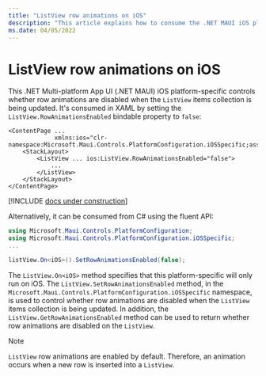 ```yaml
---
title: "ListView row animations on iOS"
description: "This article explains how to consume the .NET MAUI iOS platform-specific that controls whether row animations are disabled when the ListView items collection is being updated."
ms.date: 04/05/2022
---
```


# ListView row animations on iOS

This .NET Multi-platform App UI (.NET MAUI) iOS platform-specific controls whether row animations are disabled when the `ListView` items collection is being updated. It's consumed in XAML by setting the `ListView.RowAnimationsEnabled` bindable property to `false`:

```xaml
<ContentPage ...
             xmlns:ios="clr-namespace:Microsoft.Maui.Controls.PlatformConfiguration.iOSSpecific;assembly=Microsoft.Maui.Controls">
    <StackLayout>
        <ListView ... ios:ListView.RowAnimationsEnabled="false">
            ...
        </ListView>
    </StackLayout>
</ContentPage>
```

[!INCLUDE [docs under construction](~/includes/preview-note.md)]

Alternatively, it can be consumed from C# using the fluent API:

```csharp
using Microsoft.Maui.Controls.PlatformConfiguration;
using Microsoft.Maui.Controls.PlatformConfiguration.iOSSpecific;
...

listView.On<iOS>().SetRowAnimationsEnabled(false);
```

The `ListView.On<iOS>` method specifies that this platform-specific will only run on iOS. The `ListView.SetRowAnimationsEnabled` method, in the `Microsoft.Maui.Controls.PlatformConfiguration.iOSSpecific` namespace, is used to control whether row animations are disabled when the `ListView` items collection is being updated. In addition, the `ListView.GetRowAnimationsEnabled` method can be used to return whether row animations are disabled on the `ListView`.

> [!NOTE]
> `ListView` row animations are enabled by default. Therefore, an animation occurs when a new row is inserted into a `ListView`.
